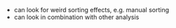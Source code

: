 -   can look for weird sorting effects, e.g. manual sorting
-   can look in combination with other analysis
